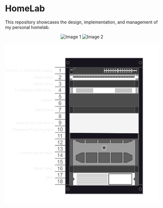 # HomeLab

This repository showcases the design, implementation, and management of my personal homelab.

<p align="center">
  <img src="/src/DSCF1167.jpg" alt="Image 1" width="45%"/>
  <img src="/src/DSCF1168.jpg" alt="Image 2" width="45%"/>
</p>


![alt text](src/rack.drawio.png)
